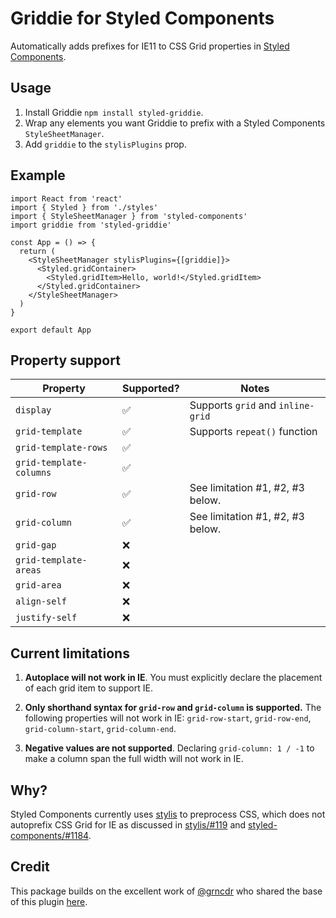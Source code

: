# Griddie for Styled Components

Automatically adds prefixes for IE11 to CSS Grid properties in [Styled Components](https://github.com/styled-components/styled-components).

## Usage

1. Install Griddie `npm install styled-griddie`.
2. Wrap any elements you want Griddie to prefix with a Styled Components `StyleSheetManager`.
3. Add `griddie` to the `stylisPlugins` prop.

## Example

```tsx
import React from 'react'
import { Styled } from './styles'
import { StyleSheetManager } from 'styled-components'
import griddie from 'styled-griddie'

const App = () => {
  return (
    <StyleSheetManager stylisPlugins={[griddie]}>
      <Styled.gridContainer>
        <Styled.gridItem>Hello, world!</Styled.gridItem>
      </Styled.gridContainer>
    </StyleSheetManager>
  )
}

export default App
```

## Property support

| Property                | Supported? | Notes                             |
| ----------------------- | ---------- | --------------------------------- |
| `display`               | ✅         | Supports `grid` and `inline-grid` |
| `grid-template`         | ✅         | Supports `repeat()` function      |
| `grid-template-rows`    | ✅         |
| `grid-template-columns` | ✅         |
| `grid-row`              | ✅         | See limitation #1, #2, #3 below.  |
| `grid-column`           | ✅         | See limitation #1, #2, #3 below.  |
| `grid-gap`              | ❌         |
| `grid-template-areas`   | ❌         |
| `grid-area`             | ❌         |
| `align-self`            | ❌         |
| `justify-self`          | ❌         |

## Current limitations

1. **Autoplace will not work in IE**. You must explicitly declare the placement of each grid item to support IE.

2. **Only shorthand syntax for `grid-row` and `grid-column` is supported.** The following properties will not work in IE: `grid-row-start`, `grid-row-end`, `grid-column-start`, `grid-column-end`.

3. **Negative values are not supported**. Declaring `grid-column: 1 / -1` to make a column span the full width will not work in IE.

## Why?

Styled Components currently uses [stylis](https://github.com/thysultan/stylis.js) to preprocess CSS, which does not autoprefix CSS Grid for IE as discussed in [stylis/#119](https://github.com/thysultan/stylis.js/issues/119) and [styled-components/#1184](https://github.com/styled-components/styled-components/issues/1184).

## Credit

This package builds on the excellent work of [@grncdr](https://github.com/grncdr) who shared the base of this plugin [here](https://github.com/thysultan/stylis.js/issues/119#issuecomment-463539789).
